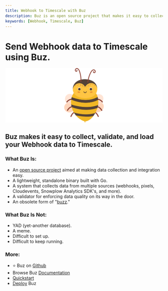 ```yaml
---
title: Webhook to Timescale with Buz
description: Buz is an open source project that makes it easy to collect, validate, and load Webhook data to Timescale.
keywords: [Webhook, Timescale, Buz]
---
```


# Send Webhook data to Timescale using Buz.

![buzz](../../../static/img/buzz.png)


## Buz makes it easy to collect, validate, and load your Webhook data to Timescale.


### What Buz Is:

- An [open source project](https://github.com/silverton-io/buz) aimed at making data collection and integration easy.
- A lightweight, standalone binary built with Go.
- A system that collects data from multiple sources (webhooks, pixels, Cloudevents, Snowplow Analytics SDK's, and more).
- A validator for enforcing data quality on its way in the door.
- An obsolete form of "[buzz](https://www.merriam-webster.com/dictionary/buzz)."


### What Buz Is Not:

- YAD (yet-another database).
- A meme.
- Difficult to set up.
- Difficult to keep running.


### More:
- ⭐ Buz on [Github](https://github.com/silverton-io/buz)
- Browse Buz [Documentation](/)
- [Quickstart](/examples/quickstart)
- [Deploy](category/deploying-buz) Buz
